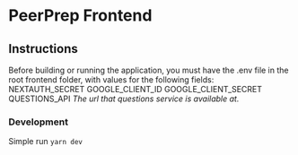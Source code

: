# PeerPrep Frontend

## Instructions 

Before building or running the application, you must have the .env file in the root frontend folder, with values for the following fields:
NEXTAUTH_SECRET
GOOGLE_CLIENT_ID
GOOGLE_CLIENT_SECRET
QUESTIONS_API  *The url that questions service is available at.*

### Development

Simple run `yarn dev` 
